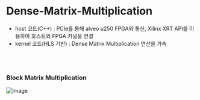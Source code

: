 # Dense-Matrix-Multiplication
+ host 코드(C++) : PCIe를 통해 alveo u250 FPGA와 통신, Xilinx XRT API를 이용하여 호스트와 FPGA 커널을 연결
+ kernel 코드(HLS 기반) : Dense Matrix Multiplication 연산을 가속

<br/><br/>

### Block Matrix Multiplication
![Image](https://github.com/user-attachments/assets/06b9a9ad-59d6-4b16-b4ef-f5517e584b44)
